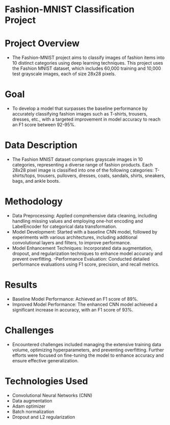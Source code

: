 # Fashion-MNIST Classification Project

# Project Overview
- The Fashion-MNIST project aims to classify images of fashion items into 10 distinct categories using deep learning techniques. This project uses the Fashion MNIST dataset, which includes 60,000 training and 10,000 test grayscale images, each of size 28x28 pixels.

# Goal
- To develop a model that surpasses the baseline performance by accurately classifying fashion images such as T-shirts, trousers, dresses, etc., with a targeted improvement in model accuracy to reach an F1 score between 92-95%.

# Data Description
- The Fashion MNIST dataset comprises grayscale images in 10 categories, representing a diverse range of fashion products. Each 28x28 pixel image is classified into one of the following categories: T-shirts/tops, trousers, pullovers, dresses, coats, sandals, shirts, sneakers, bags, and ankle boots.

# Methodology
- Data Preprocessing: Applied comprehensive data cleaning, including handling missing values and employing one-hot encoding and LabelEncoder for categorical data transformation.
- Model Development: Started with a baseline CNN model, followed by experiments with various architectures, including additional convolutional layers and filters, to improve performance.
- Model Enhancement Techniques: Incorporated data augmentation, dropout, and regularization techniques to enhance model accuracy and prevent overfitting.
-Performance Evaluation: Conducted detailed performance evaluations using F1 score, precision, and recall metrics.

# Results
- Baseline Model Performance: Achieved an F1 score of 89%.
- Improved Model Performance: The enhanced CNN model achieved a significant increase in accuracy, with an F1 score of 93%.
  
# Challenges
- Encountered challenges included managing the extensive training data volume, optimizing hyperparameters, and preventing overfitting. Further efforts were focused on fine-tuning the model to enhance accuracy and ensure effective generalization.

# Technologies Used
- Convolutional Neural Networks (CNN)
- Data augmentation
- Adam optimizer
- Batch normalization
- Dropout and L2 regularization
